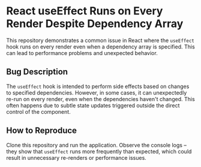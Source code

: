 # React useEffect Runs on Every Render Despite Dependency Array

This repository demonstrates a common issue in React where the `useEffect` hook runs on every render even when a dependency array is specified.  This can lead to performance problems and unexpected behavior.

## Bug Description
The `useEffect` hook is intended to perform side effects based on changes to specified dependencies. However, in some cases, it can unexpectedly re-run on every render, even when the dependencies haven't changed.  This often happens due to subtle state updates triggered outside the direct control of the component.

## How to Reproduce
Clone this repository and run the application. Observe the console logs – they show that `useEffect` runs more frequently than expected, which could result in unnecessary re-renders or performance issues.
